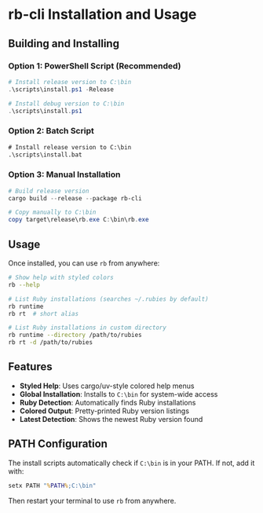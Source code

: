 # rb-cli Installation and Usage

## Building and Installing

### Option 1: PowerShell Script (Recommended)
```powershell
# Install release version to C:\bin
.\scripts\install.ps1 -Release

# Install debug version to C:\bin  
.\scripts\install.ps1
```

### Option 2: Batch Script
```cmd
# Install release version to C:\bin
.\scripts\install.bat
```

### Option 3: Manual Installation
```powershell
# Build release version
cargo build --release --package rb-cli

# Copy manually to C:\bin
copy target\release\rb.exe C:\bin\rb.exe
```

## Usage

Once installed, you can use `rb` from anywhere:

```bash
# Show help with styled colors
rb --help

# List Ruby installations (searches ~/.rubies by default)
rb runtime
rb rt  # short alias

# List Ruby installations in custom directory
rb runtime --directory /path/to/rubies
rb rt -d /path/to/rubies
```

## Features

- **Styled Help**: Uses cargo/uv-style colored help menus
- **Global Installation**: Installs to `C:\bin` for system-wide access
- **Ruby Detection**: Automatically finds Ruby installations
- **Colored Output**: Pretty-printed Ruby version listings
- **Latest Detection**: Shows the newest Ruby version found

## PATH Configuration

The install scripts automatically check if `C:\bin` is in your PATH. If not, add it with:

```cmd
setx PATH "%PATH%;C:\bin"
```

Then restart your terminal to use `rb` from anywhere.
